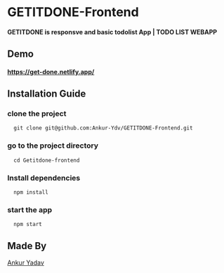 # GETITDONE-Frontend
#### GETITDONE is responsve and basic todolist App | TODO LIST WEBAPP

## Demo
#### https://get-done.netlify.app/

## Installation Guide
### clone the project
```
  git clone git@github.com:Ankur-Ydv/GETITDONE-Frontend.git
```
### go to the project directory
```
  cd Getitdone-frontend
```
### Install dependencies
```
  npm install
```
### start the app
```
  npm start
```
## Made By
[Ankur Yadav](https://github.com/Ankur-Ydv)
